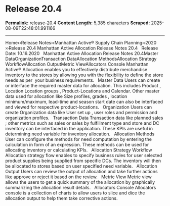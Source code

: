 # Release 20.4

**Permalink:** release-20.4
**Content Length:** 5,385 characters
**Scraped:** 2025-08-09T22:48:01.991166

---

Home&rsaquo;&rsaquo;Release Notes&rsaquo;&rsaquo;Manhattan Active® Supply Chain Planning&rsaquo;&rsaquo;2020 ››Release 20.4 Manhattan Active Allocation Release Notes 20.4 &nbsp; Release Date: 10.16.2020 &nbsp; Manhattan Active Allocation Release Notes 20.4Master DataOrganizationTransaction DataAllocation MethodsAllocation Strategy WorkflowAllocation OutputMetric ViewAllocators Console Manhattan Active&reg; Allocation enables you to effectively distribute merchandise inventory to the stores by allowing you with the&nbsp;flexibility to define the store needs as per&nbsp; your&nbsp;business requirements. &nbsp; Master Data Users&nbsp;can create or interface the required master data for allocation. This includes Product , Location Location groups , Product-Locations and Calendar.&nbsp;Other master data used for allocation like Size profiles, grades , location minimum/maximum, lead-time and season start date can also be interfaced and viewed for respective product-locations. &nbsp; Organization Users can create Organization data like User set up , user roles and permission and organization profiles. &nbsp; Transaction Data Transaction data like planned sales ; other metrics such as sales or sales by fulfillment type and store and DC inventory can be interfaced in the application. These KPIs are useful in determining need variable for inventory allocation. &nbsp; Allocation Methods User can configure the methods for need computation by entering the calculation in form of an expression. These methods can be used for allocating inventory or calculating KPIs. &nbsp; Allocation Strategy Workflow Allocation strategy flow enables to specify business rules for user selected product supplies being supplied from specific DCs. The inventory will then be allocated to stores based on user specified need variable. &nbsp; Allocation Output Users can review the output of allocation and take further actions like approve or reject it based on the review. &nbsp; Metric View Metric view allows the users to get a quick summary of the allocation by graphically summarizing the allocation result details. &nbsp; Allocators Console Allocators console is a collection of charts to allow users to slice and dice the allocation output to help them take corrective actions. &nbsp;